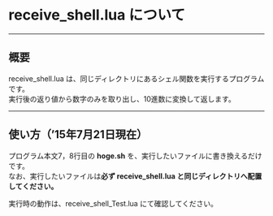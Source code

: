 # receive_shell.lua について
---
## 概要

 receive_shell.lua は、同じディレクトリにあるシェル関数を実行するプログラムです。  
 実行後の返り値から数字のみを取り出し、10進数に変換して返します。    

---
## 使い方（’15年7月21日現在）

プログラム本文7，8行目の **hoge.sh** を、実行したいファイルに書き換えるだけです。  
なお、実行したいファイルは**必ず receive_shell.lua と同じディレクトリへ配置してください。**

実行時の動作は、receive_shell_Test.lua にて確認してください。